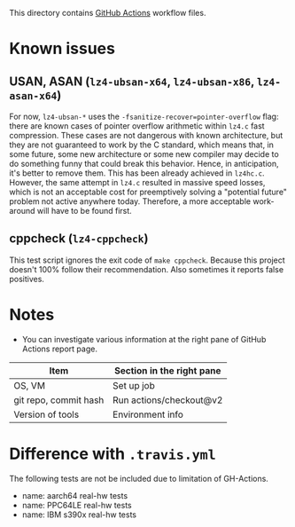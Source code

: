 This directory contains [GitHub Actions](https://github.com/features/actions) workflow files.

# Known issues

## USAN, ASAN (`lz4-ubsan-x64`, `lz4-ubsan-x86`, `lz4-asan-x64`)

For now, `lz4-ubsan-*` uses the `-fsanitize-recover=pointer-overflow` flag:
there are known cases of pointer overflow arithmetic within `lz4.c` fast compression.
These cases are not dangerous with known architecture,
but they are not guaranteed to work by the C standard,
which means that, in some future, some new architecture or some new compiler
may decide to do something funny that could break this behavior.
Hence, in anticipation, it's better to remove them.
This has been already achieved in `lz4hc.c`.
However, the same attempt in `lz4.c` resulted in massive speed losses,
which is not an acceptable cost for preemptively solving a "potential future" problem
not active anywhere today.
Therefore, a more acceptable work-around will have to be found first.



## cppcheck (`lz4-cppcheck`)

This test script ignores the exit code of `make cppcheck`.
Because this project doesn't 100% follow their recommendation.
Also sometimes it reports false positives.



# Notes

- You can investigate various information at the right pane of GitHub
  Actions report page.

| Item                      | Section in the right pane             |
| ------------------------- | ------------------------------------- |
| OS, VM                    | Set up job                            |
| git repo, commit hash     | Run actions/checkout@v2               |
| Version of tools          | Environment info                      |



# Difference with `.travis.yml`

The following tests are not be included due to limitation of GH-Actions.

- name: aarch64 real-hw tests
- name: PPC64LE real-hw tests
- name: IBM s390x real-hw tests
